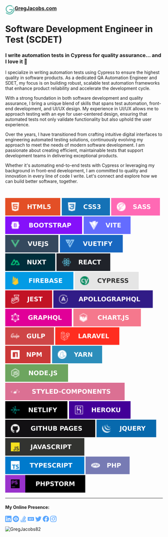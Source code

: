 <h3 style="font-size:1.15em;margin-top:0;">
    <a href="https://www.gregjacobs.com" target="_blank">
        <img 
            src="./img/gregjacobs-icon.svg" 
            alt="GregJacobs.com Logo - by Greg Jacobs"
            title="GregJacobs.com Logo - by Greg Jacobs"
            align="left"
            height="30" 
        >
    </a>
    <a 
        href="https://www.gregjacobs.com" 
        title="GregJacobs.com" 
        alt="GregJacobs.com"
        target="_blank"
        rel="nofollow"
    >
            GregJacobs.com
    </a>
</h3>
<div>
    <h1 align="left">Software Development Engineer in Test (SCDET)</h1>
</div>

<h3 align="left">I write automation tests in Cypress for quality assurance... and I love it 🙂</h3>

<p>I specialize in writing automation tests using Cypress to ensure the highest quality in software products. As a dedicated QA Automation Engineer and SDET, my focus is on building robust, scalable test automation frameworks that enhance product reliability and accelerate the development cycle.</p>

<p>With a strong foundation in both software development and quality assurance, I bring a unique blend of skills that spans test automation, front-end development, and UI/UX design. My experience in UI/UX allows me to approach testing with an eye for user-centered design, ensuring that automated tests not only validate functionality but also uphold the user experience.</p>

<p>Over the years, I have transitioned from crafting intuitive digital interfaces to engineering automated testing solutions, continuously evolving my approach to meet the needs of modern software development. I am passionate about creating efficient, maintainable tests that support development teams in delivering exceptional products.</p>

<p>Whether it's automating end-to-end tests with Cypress or leveraging my background in front-end development, I am committed to quality and innovation in every line of code I write. Let's connect and explore how we can build better software, together.</p>

<p>&nbsp;</p>

<p align="left">
<!-- 
Greg, you downloaded all external badges and saved them in the ./badges folder. Leaving code here for reference.
// URL: https://shields.io
// GITHUB: https://github.com/badges/shields
<img src="https://img.shields.io/badge/html5-%23E34F26.svg?style=for-the-badge&logo=html5&logoColor=white">
<img src="https://img.shields.io/badge/css3-%231572B6.svg?style=for-the-badge&logo=css3&logoColor=white">
<img src="https://img.shields.io/badge/SASS-hotpink.svg?style=for-the-badge&logo=SASS&logoColor=white">
<img src="https://img.shields.io/badge/bootstrap-%238511FA.svg?style=for-the-badge&logo=bootstrap&logoColor=white">
<img src="https://img.shields.io/badge/vite-%23646CFF.svg?style=for-the-badge&logo=vite&logoColor=white">
<img src="https://img.shields.io/badge/vuejs-%2335495e.svg?style=for-the-badge&logo=vuedotjs&logoColor=%234FC08D">
<img src="https://img.shields.io/badge/Vuetify-1867C0?style=for-the-badge&logo=vuetify&logoColor=AEDDFF">
<img src="https://img.shields.io/badge/Nuxt-002E3B?style=for-the-badge&logo=nuxtdotjs&logoColor=#00DC82">
<img src="https://img.shields.io/badge/react-%2320232a.svg?style=for-the-badge&logo=react&logoColor=%2361DAFB">
<img src="https://img.shields.io/badge/firebase-%23039BE5.svg?style=for-the-badge&logo=firebase">
<img src="https://img.shields.io/badge/-cypress-%23E5E5E5?style=for-the-badge&logo=cypress&logoColor=058a5e">
<img src="https://img.shields.io/badge/-jest-%23C21325?style=for-the-badge&logo=jest&logoColor=white">
<img src="https://img.shields.io/badge/-ApolloGraphQL-311C87?style=for-the-badge&logo=apollo-graphql">
<img src="https://img.shields.io/badge/-GraphQL-E10098?style=for-the-badge&logo=graphql&logoColor=white">
<img src="https://img.shields.io/badge/chart.js-F5788D.svg?style=for-the-badge&logo=chart.js&logoColor=white">
<img src="https://img.shields.io/badge/GULP-%23CF4647.svg?style=for-the-badge&logo=gulp&logoColor=white">
<img src="https://img.shields.io/badge/laravel-%23FF2D20.svg?style=for-the-badge&logo=laravel&logoColor=white">
<img src="https://img.shields.io/badge/NPM-%23CB3837.svg?style=for-the-badge&logo=npm&logoColor=white">
<img src="https://img.shields.io/badge/yarn-%232C8EBB.svg?style=for-the-badge&logo=yarn&logoColor=white">
<img src="https://img.shields.io/badge/node.js-6DA55F?style=for-the-badge&logo=node.js&logoColor=white">
<img src="https://img.shields.io/badge/styled--components-DB7093?style=for-the-badge&logo=styled-components&logoColor=white">
<img src="https://img.shields.io/badge/netlify-%23000000.svg?style=for-the-badge&logo=netlify&logoColor=#00C7B7">
<img src="https://img.shields.io/badge/heroku-%23430098.svg?style=for-the-badge&logo=heroku&logoColor=white">
<img src="https://img.shields.io/badge/github%20pages-121013?style=for-the-badge&logo=github&logoColor=white">
<img src="https://img.shields.io/badge/jquery-%230769AD.svg?style=for-the-badge&logo=jquery&logoColor=white">
<img src="https://img.shields.io/badge/javascript-%23323330.svg?style=for-the-badge&logo=javascript&logoColor=%23F7DF1E">
<img src="https://img.shields.io/badge/typescript-%23007ACC.svg?style=for-the-badge&logo=typescript&logoColor=white">
<img src="https://img.shields.io/badge/php-%23777BB4.svg?style=for-the-badge&logo=php&logoColor=white">
<img src="https://img.shields.io/badge/phpstorm-143?style=for-the-badge&logo=phpstorm&logoColor=black&color=black&labelColor=darkorchid">
-->
<img src="./badges/html5.svg"/>
<img src="./badges/css3.svg"/>
<img src="./badges/sass.svg"/>
<img src="./badges/bootstrap.svg"/>
<img src="./badges/vite.svg"/>
<img src="./badges/vue-js.svg"/>
<img src="./badges/vuetify.svg"/>
<img src="./badges/nuxt.svg"/>
<img src="./badges/react.svg"/>
<img src="./badges/firebase.svg"/>
<img src="./badges/cypress.svg"/>
<img src="./badges/jest.svg"/>
<img src="./badges/apollo-graphql.svg"/>
<img src="./badges/graphql.svg"/>
<img src="./badges/chart-js.svg"/>
<img src="./badges/gulp.svg"/>
<img src="./badges/laravel.svg"/>
<img src="./badges/npm.svg"/>
<img src="./badges/yarn.svg"/>
<img src="./badges/node-js.svg"/>
<img src="./badges/styled-components.svg"/>
<img src="./badges/netlify.svg"/>
<img src="./badges/heroku.svg"/>
<img src="./badges/github-pages.svg"/>
<img src="./badges/jquery.svg"/>
<img src="./badges/javascript.svg"/>
<img src="./badges/typescript.svg"/>
<img src="./badges/php.svg"/>
<img src="./badges/phpstorm.svg"/>
</p>

<hr>

<h4>My Online Presence:</h4>

<!-- NOTE: Github strips style and other styling attributes, like "fill" on SVG <path> elements. It will even strip this comment ;) @Greg -->
<p class="gregs-custom-icons" align="left">
<a href="https://linkedin.com/in/gregjacobz" target="_blank"><img align="center" src="./social/linkedin.svg" alt="gregjacobs" height="20" width="20" /></a>
<a href="https://codepen.io/gregjacobs" target="_blank"><img align="center" src="./social/codepen.svg" alt="gregjacobs" height="20" width="20" /></a>
<a href="https://stackoverflow.com/users/7326737/greg" target="_blank"><img align="center" src="./social/stackoverflow.svg" alt="gregjacobs82" height="20" width="20" /></a>
<a href="https://dev.to/gregjacobs" target="_blank"><img align="center" src="./social/dev-dot-to.svg" alt="gregjacobs" height="20" width="20" /></a>
<a href="https://twitter.com/gregjacobs" target="_blank"><img align="center" src="./social/twitter.svg" alt="gregjacobs" height="20" width="20" /></a>
<a href="https://fb.com/gregoryjacobsdesigns" target="_blank"><img align="center" src="./social/facebook.svg" alt="gregoryjacobsdesigns" height="20" width="20" /></a>
<a href="https://instagram.com/gregjacobz" target="_blank"><img align="center" src="./social/instagram.svg" alt="officialgregjacobs" height="20" width="20" /></a>
</p>

<p align="left"> <img src="https://komarev.com/ghpvc/?username=gregjacobs82" alt="GregJacobs82" /> </p>
